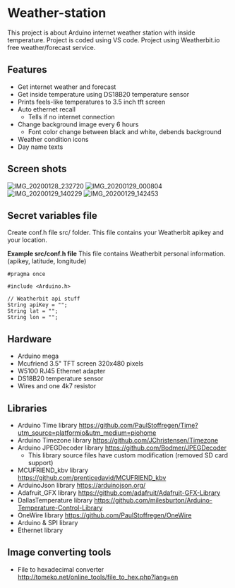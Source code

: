 # Weather-station

This project is about Arduino internet weather station with inside temperature. Project is coded using VS code. 
Project using Weatherbit.io free weather/forecast service.

## Features

- Get internet weather and forecast
- Get inside temperature using DS18B20 temperature sensor
- Prints feels-like temperatures to 3.5 inch tft screen
- Auto ethernet recall
    - Tells if no internet connection
- Change background image every 6 hours
    - Font color change between black and white, debends background
- Weather condition icons
- Day name texts

## Screen shots

![IMG_20200128_232720](https://user-images.githubusercontent.com/32216377/107982292-6c8b1d80-6fcc-11eb-91ae-5bddfc8bfa92.jpg)
![IMG_20200129_000804](https://user-images.githubusercontent.com/32216377/107982317-7a40a300-6fcc-11eb-8122-ca9d2200fa83.jpg)
![IMG_20200129_140229](https://user-images.githubusercontent.com/32216377/107982321-7ca2fd00-6fcc-11eb-9757-b677024b12d9.jpg)
![IMG_20200129_142453](https://user-images.githubusercontent.com/32216377/107982328-7e6cc080-6fcc-11eb-92eb-39783cee7485.jpg)

## Secret variables file

Create conf.h file src/ folder. This file contains your Weatherbit apikey and your location.

**Example src/conf.h file**
This file contains Weatherbit personal information. (apikey, latitude, longitude)

```
#pragma once

#include <Arduino.h>

// Weatherbit api stuff
String apiKey = "";
String lat = "";
String lon = "";
```

## Hardware

- Arduino mega
- Mcufriend 3.5" TFT screen 320x480 pixels
- W5100 RJ45 Ethernet adapter
- DS18B20 temperature sensor
- Wires and one 4k7 resistor

## Libraries
- Arduino Time library          https://github.com/PaulStoffregen/Time?utm_source=platformio&utm_medium=piohome
- Arduino Timezone library      https://github.com/JChristensen/Timezone
- Arduino JPEGDecoder library   https://github.com/Bodmer/JPEGDecoder
    - This library source files have custom modification (removed SD card support)
- MCUFRIEND_kbv library         https://github.com/prenticedavid/MCUFRIEND_kbv
- ArduinoJson library           https://arduinojson.org/
- Adafruit_GFX library          https://github.com/adafruit/Adafruit-GFX-Library
- DallasTemperature library     https://github.com/milesburton/Arduino-Temperature-Control-Library
- OneWire library               https://github.com/PaulStoffregen/OneWire
- Arduino & SPI library
- Ethernet library

## Image converting tools

- File to hexadecimal converter     http://tomeko.net/online_tools/file_to_hex.php?lang=en
